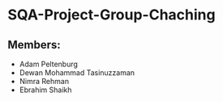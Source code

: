 # SQA-Project-Group-Chaching

## Members:

- Adam Peltenburg
- Dewan Mohammad Tasinuzzaman
- Nimra Rehman
- Ebrahim Shaikh
